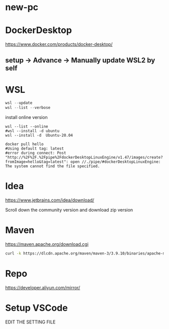 # new-pc

# DockerDesktop

https://www.docker.com/products/docker-desktop/

## setup -> Advance -> Manually update WSL2 by self

# WSL

```powershell
wsl --update
wsl --list --verbose
```

install online version

```
wsl --list --online
#wsl --install -d ubuntu
wsl --install -d  Ubuntu-20.04
```

```
docker pull hello
#Using default tag: latest
#error during connect: Post "http://%2F%2F.%2Fpipe%2FdockerDesktopLinuxEngine/v1.47/images/create?fromImage=hello&tag=latest": open //./pipe/#dockerDesktopLinuxEngine: The system cannot find the file specified.
```

# Idea

https://www.jetbrains.com/idea/download/

Scroll down the community version and download zip version

# Maven

https://maven.apache.org/download.cgi

```sh
curl -k https://dlcdn.apache.org/maven/maven-3/3.9.10/binaries/apache-maven-3.9.10-bin.zip -o maven-3.9.10.zip
```

# Repo

https://developer.aliyun.com/mirror/

# Setup VSCode

EDIT THE SETTING FILE
